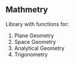 ## Mathmetry

Library with functions for:
1. Plane Geometry
2. Space Geometry
3. Analytical Geometry
4. Trigonometry
